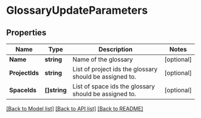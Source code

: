 # GlossaryUpdateParameters

## Properties

Name | Type | Description | Notes
------------ | ------------- | ------------- | -------------
**Name** | **string** | Name of the glossary | [optional] 
**ProjectIds** | **string** | List of project ids the glossary should be assigned to. | [optional] 
**SpaceIds** | **[]string** | List of space ids the glossary should be assigned to. | [optional] 

[[Back to Model list]](../README.md#documentation-for-models) [[Back to API list]](../README.md#documentation-for-api-endpoints) [[Back to README]](../README.md)


